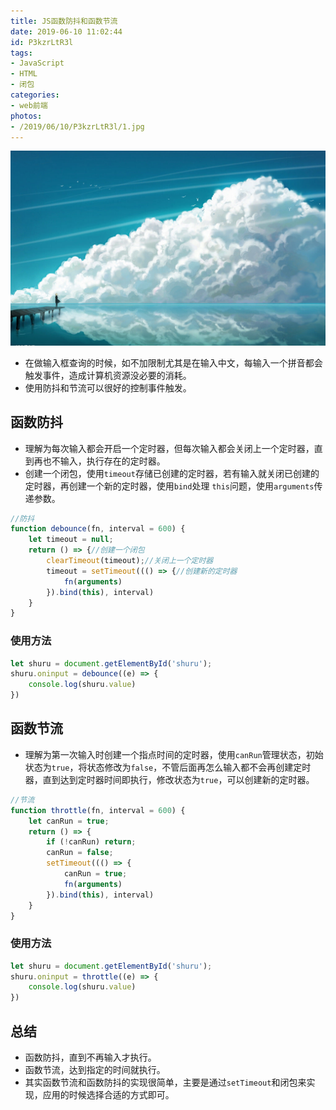 ```yaml
---
title: JS函数防抖和函数节流
date: 2019-06-10 11:02:44
id: P3kzrLtR3l
tags:
- JavaScript
- HTML
- 闭包
categories:  
- web前端
photos:
- /2019/06/10/P3kzrLtR3l/1.jpg
---
```

![](JS函数防抖和函数节流/1.jpg)

- 在做输入框查询的时候，如不加限制尤其是在输入中文，每输入一个拼音都会触发事件，造成计算机资源没必要的消耗。
- 使用防抖和节流可以很好的控制事件触发。
## 函数防抖
- 理解为每次输入都会开启一个定时器，但每次输入都会关闭上一个定时器，直到再也不输入，执行存在的定时器。
- 创建一个闭包，使用`timeout`存储已创建的定时器，若有输入就关闭已创建的定时器，再创建一个新的定时器，使用`bind`处理 `this`问题，使用`arguments`传递参数。
```js
//防抖
function debounce(fn, interval = 600) {
    let timeout = null;
    return () => {//创建一个闭包
        clearTimeout(timeout);//关闭上一个定时器
        timeout = setTimeout((() => {//创建新的定时器
            fn(arguments)
        }).bind(this), interval)
    }
}
```
### 使用方法
```js
let shuru = document.getElementById('shuru');
shuru.oninput = debounce((e) => {
    console.log(shuru.value)
})
```
## 函数节流
- 理解为第一次输入时创建一个指点时间的定时器，使用`canRun`管理状态，初始状态为`true`，将状态修改为`false`，不管后面再怎么输入都不会再创建定时器，直到达到定时器时间即执行，修改状态为`true`，可以创建新的定时器。
```js
//节流
function throttle(fn, interval = 600) {
    let canRun = true;
    return () => {
        if (!canRun) return;
        canRun = false;
        setTimeout((() => {
            canRun = true;
            fn(arguments)
        }).bind(this), interval)
    }
}
```
### 使用方法
```js
let shuru = document.getElementById('shuru');
shuru.oninput = throttle((e) => {
    console.log(shuru.value)
})
```

## 总结
- 函数防抖，直到不再输入才执行。
- 函数节流，达到指定的时间就执行。
- 其实函数节流和函数防抖的实现很简单，主要是通过`setTimeout`和闭包来实现，应用的时候选择合适的方式即可。